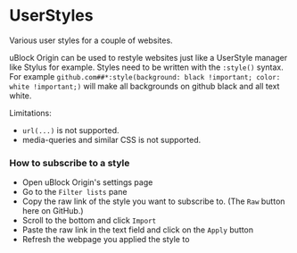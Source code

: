 # UserStyles
Various user styles for a couple of websites.

uBlock Origin can be used to restyle websites just like a UserStyle manager like Stylus for example. Styles need to be written with the `:style()` syntax. For example `github.com##*:style(background: black !important; color: white !important;)` will make all backgrounds on github black and all text white.

Limitations:
* `url(...)` is not supported.
* media-queries and similar CSS is not supported.

### How to subscribe to a style
- Open uBlock Origin's settings page
- Go to the `Filter lists` pane
- Copy the raw link of the style you want to subscribe to. (The `Raw` button here on GitHub.)
- Scroll to the bottom and click `Import`
- Paste the raw link in the text field and click on the `Apply` button
- Refresh the webpage you applied the style to
